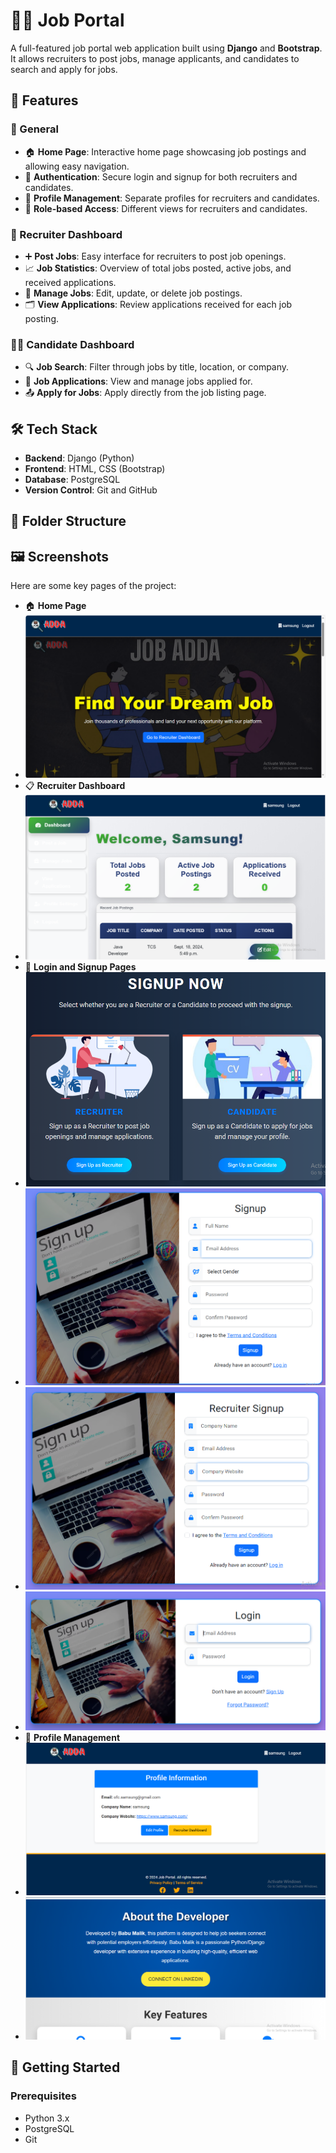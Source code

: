 # 🧑‍💻 Job Portal

A full-featured job portal web application built using **Django** and **Bootstrap**. It allows recruiters to post jobs, manage applicants, and candidates to search and apply for jobs.

## 🌟 Features

### 🚀 General
- 🏠 **Home Page**: Interactive home page showcasing job postings and allowing easy navigation.
- 🔑 **Authentication**: Secure login and signup for both recruiters and candidates.
- 👤 **Profile Management**: Separate profiles for recruiters and candidates.
- 🔄 **Role-based Access**: Different views for recruiters and candidates.
  
### 👥 Recruiter Dashboard
- ➕ **Post Jobs**: Easy interface for recruiters to post job openings.
- 📈 **Job Statistics**: Overview of total jobs posted, active jobs, and received applications.
- 🔄 **Manage Jobs**: Edit, update, or delete job postings.
- 🗂 **View Applications**: Review applications received for each job posting.

### 👩‍💼 Candidate Dashboard
- 🔍 **Job Search**: Filter through jobs by title, location, or company.
- 📑 **Job Applications**: View and manage jobs applied for.
- 📤 **Apply for Jobs**: Apply directly from the job listing page.

## 🛠️ Tech Stack

- **Backend**: Django (Python)
- **Frontend**: HTML, CSS (Bootstrap)
- **Database**: PostgreSQL
- **Version Control**: Git and GitHub

## 📂 Folder Structure


## 🖼️ Screenshots

Here are some key pages of the project:

- 🏠 **Home Page**
- ![Alt text](https://github.com/Babupydev/Job-Portal/blob/22f01332105c2ef37d4ff73098ba1409d9f99505/home.png)
- 📋 **Recruiter Dashboard**
- ![Alt text](https://github.com/Babupydev/Job-Portal/blob/f58cc4db82ff3eaf8f5e19a1a442220580340b2d/recruiter%20dashboard.png)
- 📝 **Login and Signup Pages**
- ![Alt text](https://github.com/Babupydev/Job-Portal/blob/f97c8ebf91345d31eb0d0f954dfbdb57d302a598/signup.png)
- ![Alt text](https://github.com/Babupydev/Job-Portal/blob/f97c8ebf91345d31eb0d0f954dfbdb57d302a598/candidate%20signup.png)
- ![Alt text](https://github.com/Babupydev/Job-Portal/blob/f97c8ebf91345d31eb0d0f954dfbdb57d302a598/recruiter%20signup.png
)
- ![Alt text](https://github.com/Babupydev/Job-Portal/blob/f97c8ebf91345d31eb0d0f954dfbdb57d302a598/login%20page.png)
- 👤 **Profile Management**
- ![Alt text](https://github.com/Babupydev/Job-Portal/blob/2150e2fbd4b4f222bd6c41cb042208080d16384d/profile%20information.png
)
- ![Alt text](https://github.com/Babupydev/Job-Portal/blob/2150e2fbd4b4f222bd6c41cb042208080d16384d/about%20the%20developer.png)

## 🚀 Getting Started

### Prerequisites

- Python 3.x
- PostgreSQL
- Git


